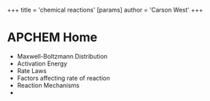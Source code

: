 +++
 title = 'chemical reactions'
[params]
	author = 'Carson West'
+++
# APCHEM Home

- Maxwell-Boltzmann Distribution
- Activation Energy
- Rate Laws
- Factors affecting rate of reaction
- Reaction Mechanisms
- 